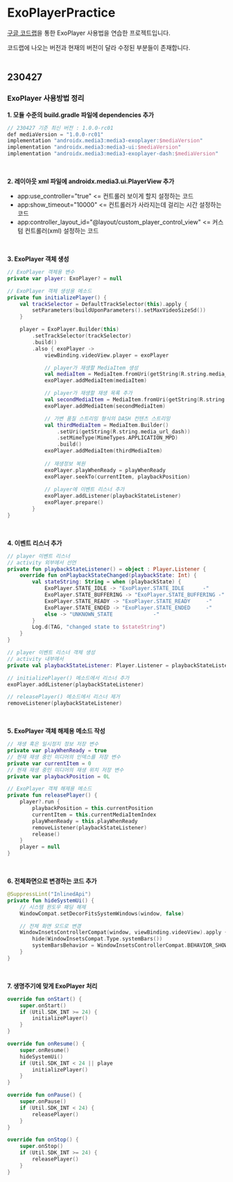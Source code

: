 # ExoPlayerPractice
[구글 코드랩](https://developer.android.com/codelabs/exoplayer-intro?hl=ko#6)을 통한 ExoPlayer 사용법을 연습한 프로젝트입니다.  

코드랩에 나오는 버전과 현재의 버전이 달라 수정된 부분들이 존재합니다.
<br>
<br>

## 230427 

### ExoPlayer 사용방법 정리

**1. 모듈 수준의 build.gradle 파일에 dependencies 추가**
``` kotlin
// 230427 기준 최신 버전 : 1.0.0-rc01 
def mediaVersion = "1.0.0-rc01"
implementation "androidx.media3:media3-exoplayer:$mediaVersion"
implementation "androidx.media3:media3-ui:$mediaVersion"
implementation "androidx.media3:media3-exoplayer-dash:$mediaVersion"
```
<br>

**2. 레이아웃 xml 파일에 androidx.media3.ui.PlayerView 추가**
- app:use_controller="true" <= 컨트롤러 보이게 할지 설정하는 코드
- app:show_timeout="10000" <= 컨트롤러가 사라지는데 걸리는 시간 설정하는 코드
- app:controller_layout_id="@layout/custom_player_control_view" <= 커스텀 컨트롤러(xml) 설정하는 코드
<br>

**3. ExoPlayer 객체 생성**
``` kotlin
// ExoPlayer 객체용 변수
private var player: ExoPlayer? = null

// ExoPlayer 객체 생성용 메소드
private fun initializePlayer() {
    val trackSelector = DefaultTrackSelector(this).apply {
        setParameters(buildUponParameters().setMaxVideoSizeSd())
    }

    player = ExoPlayer.Builder(this)
        .setTrackSelector(trackSelector)
        .build()
        .also { exoPlayer ->
            viewBinding.videoView.player = exoPlayer

            // player가 재생할 MediaItem 생성
            val mediaItem = MediaItem.fromUri(getString(R.string.media_url_mp4))
            exoPlayer.addMediaItem(mediaItem)

            // player가 재생할 재생 목록 추가
            val secondMediaItem = MediaItem.fromUri(getString(R.string.media_url_mp3))
            exoPlayer.addMediaItem(secondMediaItem)

            // 가변 품질 스트리밍 형식의 DASH 컨텐츠 스트리밍
            val thirdMediaItem = MediaItem.Builder()
                .setUri(getString(R.string.media_url_dash))
                .setMimeType(MimeTypes.APPLICATION_MPD)
                .build()
            exoPlayer.addMediaItem(thirdMediaItem)
            
            // 재생정보 복원
            exoPlayer.playWhenReady = playWhenReady
            exoPlayer.seekTo(currentItem, playbackPosition)
            
            // player에 이벤트 리스너 추가
            exoPlayer.addListener(playbackStateListener)
            exoPlayer.prepare()
        }
}
```
<br>

**4. 이벤트 리스너 추가**
``` kotlin
// player 이벤트 리스너
// activity 외부에서 선언
private fun playbackStateListener() = object : Player.Listener {
    override fun onPlaybackStateChanged(playbackState: Int) {
        val stateString: String = when (playbackState) {
            ExoPlayer.STATE_IDLE -> "ExoPlayer.STATE_IDLE      -"
            ExoPlayer.STATE_BUFFERING -> "ExoPlayer.STATE_BUFFERING -"
            ExoPlayer.STATE_READY -> "ExoPlayer.STATE_READY     -"
            ExoPlayer.STATE_ENDED -> "ExoPlayer.STATE_ENDED     -"
            else -> "UNKNOWN_STATE             -"
        }
        Log.d(TAG, "changed state to $stateString")
    }
}

// player 이벤트 리스너 객체 생성
// activity 내부에서 
private val playbackStateListener: Player.Listener = playbackStateListener()

// initializePlayer() 메소드에서 리스너 추가
exoPlayer.addListener(playbackStateListener)

// releasePlayer() 메소드에서 리스너 제거
removeListener(playbackStateListener)
```
<br>

**5. ExoPlayer 객체 해제용 메소드 작성**
```kotlin
// 재생 혹은 일시정지 정보 저장 변수
private var playWhenReady = true
// 현재 재생 중인 미디어의 인덱스를 저장 변수
private var currentItem = 0
// 현재 재생 중인 미디어의 재생 위치 저장 변수
private var playbackPosition = 0L

// ExoPlayer 객체 해제용 메소드
private fun releasePlayer() {
    player?.run {
        playbackPosition = this.currentPosition
        currentItem = this.currentMediaItemIndex
        playWhenReady = this.playWhenReady
        removeListener(playbackStateListener)
        release()
    }
    player = null
}
```
<br>

**6. 전체화면으로 변경하는 코드 추가**
``` kotlin 
@SuppressLint("InlinedApi")
private fun hideSystemUi() {
    // 시스템 윈도우 패딩 해제
    WindowCompat.setDecorFitsSystemWindows(window, false)

    // 전체 화면 모드로 변경
    WindowInsetsControllerCompat(window, viewBinding.videoView).apply {
        hide(WindowInsetsCompat.Type.systemBars())
        systemBarsBehavior = WindowInsetsControllerCompat.BEHAVIOR_SHOW_TRANSIENT_BARS_BY_SWIPE
    }
}
```
<br>

**7. 생명주기에 맞게 ExoPlayer 처리**
``` kotlin
override fun onStart() {
    super.onStart()
    if (Util.SDK_INT >= 24) {
        initializePlayer()
    }
}

override fun onResume() {
    super.onResume()
    hideSystemUi()
    if (Util.SDK_INT < 24 || playe
        initializePlayer()
    }
}

override fun onPause() {
    super.onPause()
    if (Util.SDK_INT < 24) {
        releasePlayer()
    }
}

override fun onStop() {
    super.onStop()
    if (Util.SDK_INT >= 24) {
        releasePlayer()
    }
}
```
